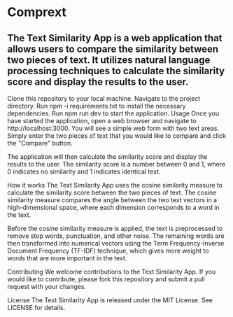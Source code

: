 # Comprext
## The Text Similarity App is a web application that allows users to compare the similarity between two pieces of text. It utilizes natural language processing techniques to calculate the similarity score and display the results to the user.

Clone this repository to your local machine.
Navigate to the project directory.
Run npm -i requirements.txt to install the necessary dependencies.
Run npm run dev to start the application.
Usage
Once you have started the application, open a web browser and navigate to http://localhost:3000. You will see a simple web form with two text areas. Simply enter the two pieces of text that you would like to compare and click the "Compare" button.

The application will then calculate the similarity score and display the results to the user. The similarity score is a number between 0 and 1, where 0 indicates no similarity and 1 indicates identical text.

How it works
The Text Similarity App uses the cosine similarity measure to calculate the similarity score between the two pieces of text. The cosine similarity measure compares the angle between the two text vectors in a high-dimensional space, where each dimension corresponds to a word in the text.

Before the cosine similarity measure is applied, the text is preprocessed to remove stop words, punctuation, and other noise. The remaining words are then transformed into numerical vectors using the Term Frequency-Inverse Document Frequency (TF-IDF) technique, which gives more weight to words that are more important in the text.

Contributing
We welcome contributions to the Text Similarity App. If you would like to contribute, please fork this repository and submit a pull request with your changes.

License
The Text Similarity App is released under the MIT License. See LICENSE for details.


